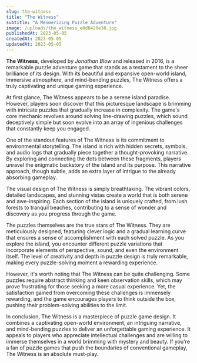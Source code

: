 ```yaml
---
slug: the-witness
title: "The Witness"
subtitle: "A Mesmerizing Puzzle Adventure"
image: /uploads/the_witness_e0d8420e38.jpg
publishedAt: 2023-05-05
createdAt: 2023-05-05
updatedAt: 2023-05-05
---
```


__The Witness__, developed by _Jonathan Blow_ and released in 2016, is a remarkable puzzle adventure game that stands as a testament to the sheer brilliance of its design. With its beautiful and expansive open-world island, immersive atmosphere, and mind-bending puzzles, The Witness offers a truly captivating and unique gaming experience.

At first glance, The Witness appears to be a serene island paradise. However, players soon discover that this picturesque landscape is brimming with intricate puzzles that gradually increase in complexity. The game's core mechanic revolves around solving line-drawing puzzles, which sound deceptively simple but soon evolve into an array of ingenious challenges that constantly keep you engaged.

One of the standout features of The Witness is its commitment to environmental storytelling. The island is rich with hidden secrets, symbols, and audio logs that gradually piece together a thought-provoking narrative. By exploring and connecting the dots between these fragments, players unravel the enigmatic backstory of the island and its purpose. This narrative approach, though subtle, adds an extra layer of intrigue to the already absorbing gameplay.

The visual design of The Witness is simply breathtaking. The vibrant colors, detailed landscapes, and stunning vistas create a world that is both serene and awe-inspiring. Each section of the island is uniquely crafted, from lush forests to tranquil beaches, contributing to a sense of wonder and discovery as you progress through the game.

The puzzles themselves are the true stars of The Witness. They are meticulously designed, featuring clever logic and a gradual learning curve that ensures a sense of accomplishment with each solved puzzle. As you explore the island, you encounter different puzzle variations that incorporate elements of perspective, sound, and even the environment itself. The level of creativity and depth in puzzle design is truly remarkable, making every puzzle-solving moment a rewarding experience.

However, it's worth noting that The Witness can be quite challenging. Some puzzles require abstract thinking and keen observation skills, which may prove frustrating for those seeking a more casual experience. Yet, the satisfaction gained from overcoming these challenges is immensely rewarding, and the game encourages players to think outside the box, pushing their problem-solving abilities to the limit.

In conclusion, The Witness is a masterpiece of puzzle game design. It combines a captivating open-world environment, an intriguing narrative, and mind-bending puzzles to deliver an unforgettable gaming experience. It appeals to players who appreciate intellectual challenges and are willing to immerse themselves in a world brimming with mystery and beauty. If you're a fan of puzzle games that push the boundaries of conventional gameplay, The Witness is an absolute must-play.
